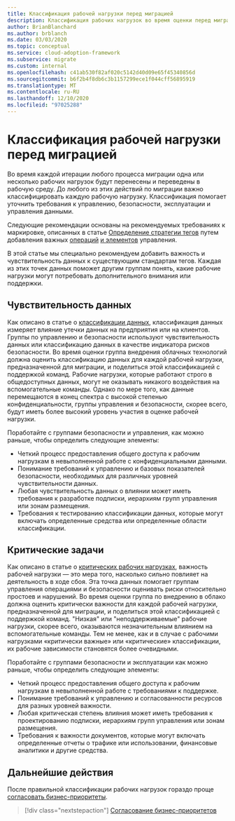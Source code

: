```yaml
---
title: Классификация рабочей нагрузки перед миграцией
description: Классификация рабочих нагрузок во время оценки перед миграцией.
author: BrianBlanchard
ms.author: brblanch
ms.date: 03/03/2020
ms.topic: conceptual
ms.service: cloud-adoption-framework
ms.subservice: migrate
ms.custom: internal
ms.openlocfilehash: c41ab530f82af020c5142d40d09e65f45340856d
ms.sourcegitcommit: b6f2b4f8db6c3b1157299ece1f044cff56895919
ms.translationtype: MT
ms.contentlocale: ru-RU
ms.lasthandoff: 12/10/2020
ms.locfileid: "97025288"
---
```

# <a name="workload-classification-before-migration"></a>Классификация рабочей нагрузки перед миграцией

Во время каждой итерации любого процесса миграции одна или несколько рабочих нагрузок будут перенесены и переведены в рабочую среду. До любого из этих действий по миграции важно классифицировать каждую рабочую нагрузку. Классификация помогает уточнить требования к управлению, безопасности, эксплуатации и управления данными.

Следующие рекомендации основаны на рекомендуемых требованиях к маркировке, описанных в статье [Определение стратегии тегов](../../../ready/azure-best-practices/resource-tagging.md) путем добавления важных [операций](../../../manage/considerations/criticality.md#criticality-scale) [и элементов](../../../govern/guides/complex/prescriptive-guidance.md#resource-tagging) управления.

В этой статье мы специально рекомендуем добавить важность и чувствительность данных к существующим стандартам тегов. Каждая из этих точек данных поможет другим группам понять, какие рабочие нагрузки могут потребовать дополнительного внимания или поддержки.

## <a name="data-sensitivity"></a>Чувствительность данных

Как описано в статье о [классификации данных](../../../govern/policy-compliance/data-classification.md), классификация данных измеряет влияние утечки данных на предприятия или на клиентов. Группы по управлению и безопасности используют чувствительность данных или классификацию данных в качестве индикатора рисков безопасности. Во время оценки группа внедрения облачных технологий должна оценить классификацию данных для каждой рабочей нагрузки, предназначенной для миграции, и поделиться этой классификацией с поддержкой команд. Рабочие нагрузки, которые работают строго в общедоступных данных, могут не оказывать никакого воздействия на вспомогательные команды. Однако по мере того, как данные перемещаются в конец спектра с высокой степенью конфиденциальности, группы управления и безопасности, скорее всего, будут иметь более высокий уровень участия в оценке рабочей нагрузки.

Поработайте с группами безопасности и управления, как можно раньше, чтобы определить следующие элементы:

- Четкий процесс предоставления общего доступа к рабочим нагрузкам в невыполненной работе с конфиденциальными данными.
- Понимание требований к управлению и базовых показателей безопасности, необходимых для различных уровней чувствительности данных.
- Любая чувствительность данных о влиянии может иметь требования к разработке подписки, иерархиям групп управления или зонам размещения.
- Требования к тестированию классификации данных, которые могут включать определенные средства или определенные области классификации.

## <a name="mission-criticality"></a>Критические задачи

Как описано в статье о [критических рабочих нагрузках](../../../manage/considerations/criticality.md), важность рабочей нагрузки — это мера того, насколько сильно повлияет на деятельность в ходе сбоя. Эта точка данных помогает группам управления операциями и безопасности оценивать риски относительно простоев и нарушений. Во время оценки группа по внедрению в облако должна оценить критически важности для каждой рабочей нагрузки, предназначенной для миграции, и поделиться этой классификацией с поддержкой команд. "Низкая" или "неподдерживаемые" рабочие нагрузки, скорее всего, оказываются незначительным влиянием на вспомогательные команды. Тем не менее, как и в случае с рабочими нагрузками «критически важные» или «критические» классификации, их рабочие зависимости становятся более очевидными.

Поработайте с группами безопасности и эксплуатации как можно раньше, чтобы определить следующие элементы:

- Четкий процесс предоставления общего доступа к рабочим нагрузкам в невыполненной работе с требованиями к поддержке.
- Понимание требований к управлению и согласованности ресурсов для разных уровней важности.
- Любая критическая степень влияния может иметь требования к проектированию подписки, иерархиям групп управления или зонам размещения.
- Требования к важности документов, которые могут включать определенные отчеты о трафике или использовании, финансовые аналитики и другие средства.

## <a name="next-steps"></a>Дальнейшие действия

После правильной классификации рабочих нагрузок гораздо проще [согласовать бизнес-приоритеты](./business-priorities.md).

> [!div class="nextstepaction"]
> [Согласование бизнес-приоритетов](./business-priorities.md)
